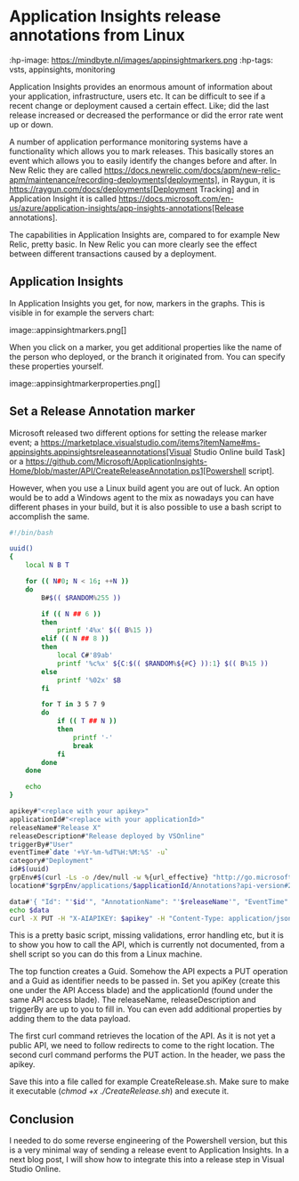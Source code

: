 # Application Insights release annotations from Linux
:hp-image: https://mindbyte.nl/images/appinsightmarkers.png
:hp-tags: vsts, appinsights, monitoring

Application Insights provides an enormous amount of information about your application, infrastructure, users etc. It can be difficult to see if a recent change or deployment caused a certain effect. Like; did the last release increased or decreased the performance or did the error rate went up or down.

A number of application performance monitoring systems have a functionality which allows you to mark releases. This basically stores an event which allows you to easily identify the changes before and after.
In New Relic they are called https://docs.newrelic.com/docs/apm/new-relic-apm/maintenance/recording-deployments[deployments], in Raygun, it is https://raygun.com/docs/deployments[Deployment Tracking] and in Application Insight it is called https://docs.microsoft.com/en-us/azure/application-insights/app-insights-annotations[Release annotations].

The capabilities in Application Insights are, compared to for example New Relic, pretty basic. In New Relic you can more clearly see the effect between different transactions caused by a deployment.

## Application Insights
In Application Insights you get, for now, markers in the graphs. This is visible in for example the servers chart:

image::appinsightmarkers.png[]

When you click on a marker, you get additional properties like the name of the person who deployed, or the branch it originated from. You can specify these properties yourself.

image::appinsightmarkerproperties.png[]

## Set a Release Annotation marker
Microsoft released two different options for setting the release marker event; a https://marketplace.visualstudio.com/items?itemName#ms-appinsights.appinsightsreleaseannotations[Visual Studio Online build Task] or a https://github.com/Microsoft/ApplicationInsights-Home/blob/master/API/CreateReleaseAnnotation.ps1[Powershell script].

However, when you use a Linux build agent you are out of luck. An option would be to add a Windows agent to the mix as nowadays you can have different phases in your build, but it is also possible to use a bash script to accomplish the same.

```bash
#!/bin/bash

uuid()
{
    local N B T

    for (( N#0; N < 16; ++N ))
    do
        B#$(( $RANDOM%255 ))

        if (( N ## 6 ))
        then
            printf '4%x' $(( B%15 ))
        elif (( N ## 8 ))
        then
            local C#'89ab'
            printf '%c%x' ${C:$(( $RANDOM%${#C} )):1} $(( B%15 ))
        else
            printf '%02x' $B
        fi

        for T in 3 5 7 9
        do
            if (( T ## N ))
            then
                printf '-'
                break
            fi
        done
    done

    echo
}

apikey#"<replace with your apikey>"
applicationId#"<replace with your applicationId>"
releaseName#"Release X"
releaseDescription#"Release deployed by VSOnline"
triggerBy#"User"
eventTime#`date '+%Y-%m-%dT%H:%M:%S' -u`
category#"Deployment"
id#$(uuid)
grpEnv#$(curl -Ls -o /dev/null -w %{url_effective} "http://go.microsoft.com/fwlink/?prd#11901&pver#1.0&sbp#Application%20Insights&plcid#0x409&clcid#0x409&ar#Annotations&sar#Create%20Annotation")
location#"$grpEnv/applications/$applicationId/Annotations?api-version#2015-11"

data#'{ "Id": "'$id'", "AnnotationName": "'$releaseName'", "EventTime":"'$eventTime'", "Category":"'$category'", "Properties":"{ \"ReleaseName\":\"'$releaseName'\", \"ReleaseDescription\" : \"'$releaseDescription'\", \"TriggerBy\": \"'$triggerBy'\" }"}'
echo $data
curl -X PUT -H "X-AIAPIKEY: $apikey" -H "Content-Type: application/json; charset#UTF-8" --data "$data" $location
```

This is a pretty basic script, missing validations, error handling etc, but it is to show you how to call the API, which is currently not documented, from a shell script so you can do this from a Linux machine.

The top function creates a Guid. Somehow the API expects a PUT operation and a Guid as identifier needs to be passed in. 
Set you apiKey (create this one under the API Access blade) and the applicationId (found under the same API access blade). The releaseName, releaseDescription and triggerBy are up to you to fill in. You can even add additional properties by adding them to the data payload.

The first curl command retrieves the location of the API. As it is not yet a public API, we need to follow redirects to come to the right location. The second curl command performs the PUT action. In the header, we pass the apikey.

Save this into a file called for example CreateRelease.sh. Make sure to make it executable (*chmod +x ./CreateRelease.sh*) and execute it. 

## Conclusion
I needed to do some reverse engineering of the Powershell version, but this is a very minimal way of sending a release event to Application Insights. In a next blog post, I will show how to integrate this into a release step in Visual Studio Online.
